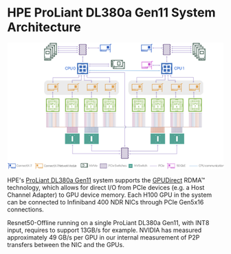 # HPE ProLiant DL380a Gen11 System Architecture

![Architecture Diagram](hpe-proliant-dl380a-h100_diagram.png)

HPE's [ProLiant DL380a Gen11](https://buy.hpe.com/us/en/compute/rack-servers/proliant-dl300-servers/proliant-dl380-server/hpe-proliant-dl380a-gen11/p/1014696168) system supports the [GPUDirect](https://developer.nvidia.com/gpudirect) RDMA™ technology, which allows for direct I/O from PCIe devices (e.g. a Host Channel Adapter) to GPU device memory.  Each H100 GPU in the system can be connected to Infiniband 400 NDR NICs through PCIe Gen5x16 connections.

Resnet50-Offline running on a single ProLiant DL380a Gen11, with INT8 input, requires to support 13GB/s for example. NVIDIA has
measured approximately 49 GB/s per GPU in our internal measurement of P2P transfers between the NIC and the GPUs.
